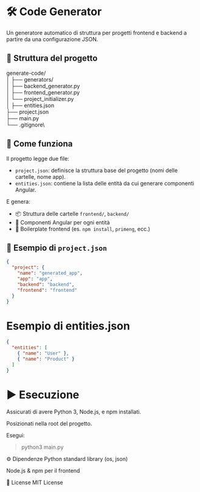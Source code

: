 # 🛠️ Code Generator

Un generatore automatico di struttura per progetti frontend e backend a partire da una configurazione JSON.

## 📁 Struttura del progetto

generate-code/\
│
├── generators/\
│ ├── backend_generator.py\
│ ├── frontend_generator.py\
│ └── project_initializer.py\
│
├── entities.json\
├── project.json\
├── main.py\
└── .gitignore\


## 🚀 Come funziona

Il progetto legge due file:

- `project.json`: definisce la struttura base del progetto (nomi delle cartelle, nome app).
- `entities.json`: contiene la lista delle entità da cui generare componenti Angular.

E genera:

- 📦 Struttura delle cartelle `frontend/`, `backend/`
- 🧩 Componenti Angular per ogni entità
- 📁 Boilerplate frontend (es. `npm install`, `primeng`, ecc.)

## 🧾 Esempio di `project.json`

```json
{
  "project": {
    "name": "generated_app",
    "app": "app",
    "backend": "backend",
    "frontend": "frontend"
  }
}
```

# Esempio di entities.json
```json
{
  "entities": [
    { "name": "User" },
    { "name": "Product" }
  ]
}
```

# ▶️ Esecuzione
Assicurati di avere Python 3, Node.js, e npm installati.

Posizionati nella root del progetto.

Esegui:
> python3 main.py

⚙️ Dipendenze
Python standard library (os, json)

Node.js & npm per il frontend

📄 License
MIT License
